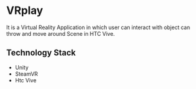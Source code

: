 # VRplay

It is a  Virtual Reality Application in which user can interact with object can throw  and move around Scene in HTC Vive.

## Technology Stack

- Unity
- SteamVR
- Htc Vive
